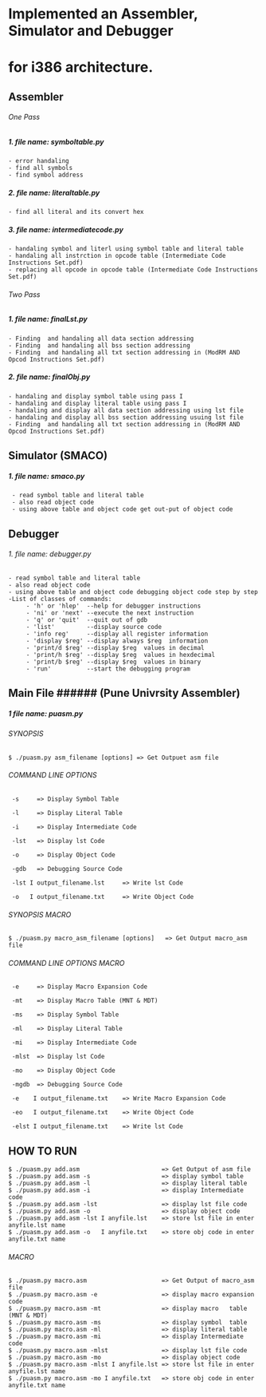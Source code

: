 # Implemented an Assembler, Simulator and Debugger 
# for i386 architecture.

## Assembler

###### One Pass
##### 1. file name: symboltable.py
    - error handaling
    - find all symbols
    - find symbol address 	
 
##### 2. file name: literaltable.py
    - find all literal and its convert hex
 
##### 3. file name: intermediatecode.py
    - handaling symbol and literl using symbol table and literal table
    - handaling all instrction in opcode table (Intermediate Code Instructions Set.pdf)
    - replacing all opcode in opcode table (Intermediate Code Instructions Set.pdf)
    
###### Two Pass

##### 1. file name: finalLst.py
    - Finding  and handaling all data section addressing
    - Finding  and handaling all bss section addressing 
    - Finding  and handaling all txt section addressing in (ModRM AND Opcod Instructions Set.pdf)


##### 2. file name: finalObj.py
    - handaling and display symbol table using pass I
    - handaling and display literal table using pass I
    - handaling and display all data section addressing using lst file
    - handaling and display all bss section addressing usuing lst file
    - Finding  and handaling all txt section addressing in (ModRM AND Opcod Instructions Set.pdf)

## Simulator (SMACO)

##### 1. file name: smaco.py
     - read symbol table and literal table
     - also read object code 
     - using above table and object code get out-put of object code

## Debugger 

###### 1. file name: debugger.py

    - read symbol table and literal table
    - also read object code 
    - using above table and object code debugging object code step by step
    -List of classes of commands:
	     - 'h' or 'hlep'  --help for debugger instructions
	     - 'ni' or 'next' --execute the next instruction
	     - 'q' or 'quit'  --quit out of gdb 
	     - 'list'         --display source code
	     - 'info reg'     --display all register information
	     - 'display $reg' --display always $reg  information
	     - 'print/d $reg' --display $reg  values in decimal
	     - 'print/h $reg' --display $reg  values in hexdecimal
	     - 'print/b $reg' --display $reg  values in binary
	     - 'run'          --start the debugging program 

## Main File ###### (Pune Univrsity Assembler)

##### 1 file name: puasm.py

###### SYNOPSIS 
 	$ ./puasm.py asm_filename [options]	=> Get Outpuet asm file 

###### COMMAND LINE OPTIONS

	 -s 	=> Display Symbol Table

	 -l 	=> Display Literal Table

	 -i 	=> Display Intermediate Code

	 -lst   => Display lst Code

	 -o   	=> Display Object Code

	 -gdb   => Debugging Source Code

	 -lst I output_filename.lst 	=> Write lst Code

	 -o   I output_filename.txt 	=> Write Object Code


###### SYNOPSIS MACRO 
	$ ./puasm.py macro_asm_filename [options]	=> Get Output macro_asm file

###### COMMAND LINE OPTIONS MACRO

	 -e  	=> Display Macro Expansion Code

	 -mt 	=> Display Macro Table (MNT & MDT)

	 -ms 	=> Display Symbol Table

	 -ml 	=> Display Literal Table

	 -mi 	=> Display Intermediate Code

	 -mlst  => Display lst Code

	 -mo 	=> Display Object Code

	 -mgdb  => Debugging Source Code

	 -e    I output_filename.txt 	=> Write Macro Expansion Code

	 -eo   I output_filename.txt 	=> Write Object Code

	 -elst I output_filename.txt 	=> Write lst Code


 
## HOW TO RUN 
	$ ./puasm.py add.asm                       => Get Output of asm file
	$ ./puasm.py add.asm -s                    => display symbol table
	$ ./puasm.py add.asm -l                    => display literal table
	$ ./puasm.py add.asm -i                    => display Intermediate code
	$ ./puasm.py add.asm -lst                  => display lst file code
	$ ./puasm.py add.asm -o                    => display object code
	$ ./puasm.py add.asm -lst I anyfile.lst    => store lst file in enter anyfile.lst name
	$ ./puasm.py add.asm -o   I anyfile.txt    => store obj code in enter anyfile.txt name

###### MACRO
	$ ./puasm.py macro.asm                     => Get Output of macro_asm file
	$ ./puasm.py macro.asm -e                  => display macro expansion code
	$ ./puasm.py macro.asm -mt                 => display macro   table (MNT & MDT)
	$ ./puasm.py macro.asm -ms                 => display symbol  table
	$ ./puasm.py macro.asm -ml                 => display literal table
	$ ./puasm.py macro.asm -mi                 => display Intermediate code
	$ ./puasm.py macro.asm -mlst               => display lst file code
	$ ./puasm.py macro.asm -mo                 => display object code
	$ ./puasm.py macro.asm -mlst I anyfile.lst => store lst file in enter anyfile.lst name
	$ ./puasm.py macro.asm -mo I anyfile.txt   => store obj code in enter anyfile.txt name


